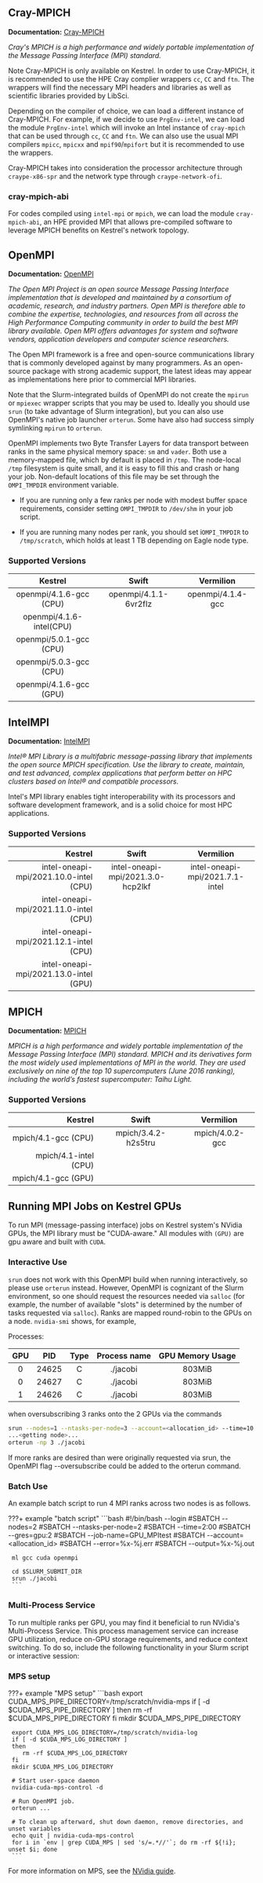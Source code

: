 ## Cray-MPICH

**Documentation:** [Cray-MPICH](https://cpe.ext.hpe.com/docs/mpt/mpich/index.html)

*Cray's MPICH is a high performance and widely portable implementation of the Message Passing Interface (MPI) standard.*

Note Cray-MPICH is only available on Kestrel.
In order to use Cray-MPICH, it is recommended to use the HPE Cray complier wrappers `cc`, `CC` and `ftn`.
The wrappers will find the necessary MPI headers and libraries as well as scientific libraries provided by LibSci. 

Depending on the compiler of choice, we can load a different instance of Cray-MPICH.
For example, if we decide to use `PrgEnv-intel`, we can load the module `PrgEnv-intel` which will invoke an Intel instance of `cray-mpich` that can be used through `cc`, `CC` and `ftn`.
We can also use the usual MPI compilers `mpicc`, `mpicxx` and `mpif90`/`mpifort` but it is recommended to use the wrappers. 

Cray-MPICH takes into consideration the processor architecture through `craype-x86-spr` and the network type through `craype-network-ofi`.

### cray-mpich-abi

For codes compiled using `intel-mpi` or `mpich`, we can load the module `cray-mpich-abi`, an HPE provided MPI that allows pre-compiled software to leverage MPICH benefits on Kestrel's network topology. 





## OpenMPI

**Documentation:** [OpenMPI](https://www.open-mpi.org)

*The Open MPI Project is an open source Message Passing Interface implementation that is developed and maintained by a consortium of academic, research, and industry partners. Open MPI is therefore able to combine the expertise, technologies, and resources from all across the High Performance Computing community in order to build the best MPI library available. Open MPI offers advantages for system and software vendors, application developers and computer science researchers.*

The Open MPI framework is a free and open-source communications library that is commonly developed against by many programmers. As an open-source package with strong academic support, the latest ideas may appear as implementations here prior to commercial MPI libraries.

Note that the Slurm-integrated builds of OpenMPI do not create the `mpirun` or `mpiexec` wrapper scripts that you may be used to. Ideally you should use `srun` (to take advantage of Slurm integration), but you can also use OpenMPI's native job launcher `orterun`. Some have also had success simply symlinking `mpirun` to `orterun`.

OpenMPI implements two Byte Transfer Layers for data transport between ranks in the same physical memory space: `sm` and `vader`. 
Both use a memory-mapped file, which by default is placed in `/tmp`. 
The node-local `/tmp` filesystem is quite small, and it is easy to fill this and crash or hang your job. 
Non-default locations of this file may be set through the `OMPI_TMPDIR` environment variable.

* If you are running only a few ranks per node with modest buffer space requirements, consider setting `OMPI_TMPDIR` to `/dev/shm` in your job script.

* If you are running many nodes per rank, you should set i`OMPI_TMPDIR` to `/tmp/scratch`, which holds at least 1 TB depending on Eagle node type.


### Supported Versions

|Kestrel                   | Swift          | Vermilion |
|:------------------------:|:--------------:|:----------------:|
|openmpi/4.1.6-gcc  (CPU)  |openmpi/4.1.1-6vr2flz |openmpi/4.1.4-gcc |
|openmpi/4.1.6-intel(CPU)  |||  
|openmpi/5.0.1-gcc  (CPU)  |||
|openmpi/5.0.3-gcc  (CPU)  ||| 
|openmpi/4.1.6-gcc (GPU)   |||

## IntelMPI
**Documentation:** [IntelMPI](https://www.intel.com/content/www/us/en/developer/tools/oneapi/mpi-library.html)

*Intel® MPI Library is a multifabric message-passing library that implements the open source MPICH specification. Use the library to create, maintain, and test advanced, complex applications that perform better on HPC clusters based on Intel® and compatible processors.*

Intel's MPI library enables tight interoperability with its processors and software development framework, and is a solid choice for most HPC applications.

### Supported Versions

|Kestrel                          | Swift          | Vermilion |
|--------------------------------:|:--------------:|:----------------:|
|intel-oneapi-mpi/2021.10.0-intel (CPU) |intel-oneapi-mpi/2021.3.0-hcp2lkf  |intel-oneapi-mpi/2021.7.1-intel |   
|intel-oneapi-mpi/2021.11.0-intel (CPU) |||   
|intel-oneapi-mpi/2021.12.1-intel (CPU) |||
|intel-oneapi-mpi/2021.13.0-intel (GPU) |||


## MPICH
**Documentation:** [MPICH](https://www.mpich.org)

*MPICH is a high performance and widely portable implementation of the Message Passing Interface (MPI) standard. 
MPICH and its derivatives form the most widely used implementations of MPI in the world. They are used exclusively on nine of the top 10 supercomputers (June 2016 ranking), including the world’s fastest supercomputer: Taihu Light.*

### Supported Versions

|Kestrel                          | Swift          | Vermilion |
|--------------------------------:|:--------------:|:----------------:|
|mpich/4.1-gcc   (CPU)                 |mpich/3.4.2-h2s5tru | mpich/4.0.2-gcc  |   
|mpich/4.1-intel (CPU)                 | || 
|mpich/4.1-gcc (GPU)                   |||

## Running MPI Jobs on Kestrel GPUs

To run MPI (message-passing interface) jobs on Kestrel system's NVidia GPUs, the MPI library must be "CUDA-aware."
All modules with `(GPU)` are gpu aware and built with `CUDA`. 


### Interactive Use

`srun` does not work with this OpenMPI build when running interactively, so please use `orterun` instead. 
However, OpenMPI is cognizant of the Slurm environment, so one should request the resources needed via `salloc` (for example, the number of available "slots" is determined by the number of tasks requested via `salloc`). 
Ranks are mapped round-robin to the GPUs on a node. 
`nvidia-smi` shows, for example,

Processes:                                                              

|  GPU   |     PID |Type |  Process name                      |GPU Memory Usage|
|:------:|:-------:|:---:|:----------------------------------:|:-------------:|
|    0   |  24625  |    C|   ./jacobi                            |         803MiB |
|    0   |  24627  |    C|   ./jacobi                            |         803MiB |
|    1   |  24626  |    C|   ./jacobi                            |         803MiB |

when oversubscribing 3 ranks onto the 2 GPUs via the commands

```bash
srun --nodes=1 --ntasks-per-node=3 --account=<allocation_id> --time=10:00 --gres=gpu:2 --pty $SHELL
...<getting node>...
orterun -np 3 ./jacobi
```

If more ranks are desired than were originally requested via srun, the OpenMPI flag --oversubscribe could be added to the orterun command.

### Batch Use
An example batch script to run 4 MPI ranks across two nodes is as follows.

???+ example "batch script"
     ```bash 
     #!/bin/bash --login
     #SBATCH --nodes=2
     #SBATCH --ntasks-per-node=2
     #SBATCH --time=2:00
     #SBATCH --gres=gpu:2
     #SBATCH --job-name=GPU_MPItest
     #SBATCH --account=<allocation_id>
     #SBATCH --error=%x-%j.err
     #SBATCH --output=%x-%j.out
     
     ml gcc cuda openmpi
     
     cd $SLURM_SUBMIT_DIR
     srun ./jacobi
     ```

### Multi-Process Service

To run multiple ranks per GPU, you may find it beneficial to run NVidia's Multi-Process Service. This process management service can increase GPU utilization, reduce on-GPU storage requirements, and reduce context switching. To do so, include the following functionality in your Slurm script or interactive session:

### MPS setup

???+ example "MPS setup"
     ```bash
     export CUDA_MPS_PIPE_DIRECTORY=/tmp/scratch/nvidia-mps
     if [ -d $CUDA_MPS_PIPE_DIRECTORY ]
     then
        rm -rf $CUDA_MPS_PIPE_DIRECTORY
     fi
     mkdir $CUDA_MPS_PIPE_DIRECTORY
     
     export CUDA_MPS_LOG_DIRECTORY=/tmp/scratch/nvidia-log
     if [ -d $CUDA_MPS_LOG_DIRECTORY ]
     then
        rm -rf $CUDA_MPS_LOG_DIRECTORY
     fi
     mkdir $CUDA_MPS_LOG_DIRECTORY
     
     # Start user-space daemon
     nvidia-cuda-mps-control -d
     
     # Run OpenMPI job.
     orterun ...
     
     # To clean up afterward, shut down daemon, remove directories, and unset variables
     echo quit | nvidia-cuda-mps-control
     for i in `env | grep CUDA_MPS | sed 's/=.*//'`; do rm -rf ${!i}; unset $i; done
     ```

For more information on MPS, see the [NVidia guide](https://docs.nvidia.com/deploy/pdf/CUDA_Multi_Process_Service_Overview.pdf).
